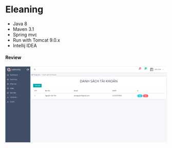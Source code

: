 # Eleaning
   - Java 8
   - Maven 3.1
   - Spring mvc
   - Run with Tomcat 9.0.x
   - Intellij IDEA
#### Review
![imae](image/creenshoot.png)

